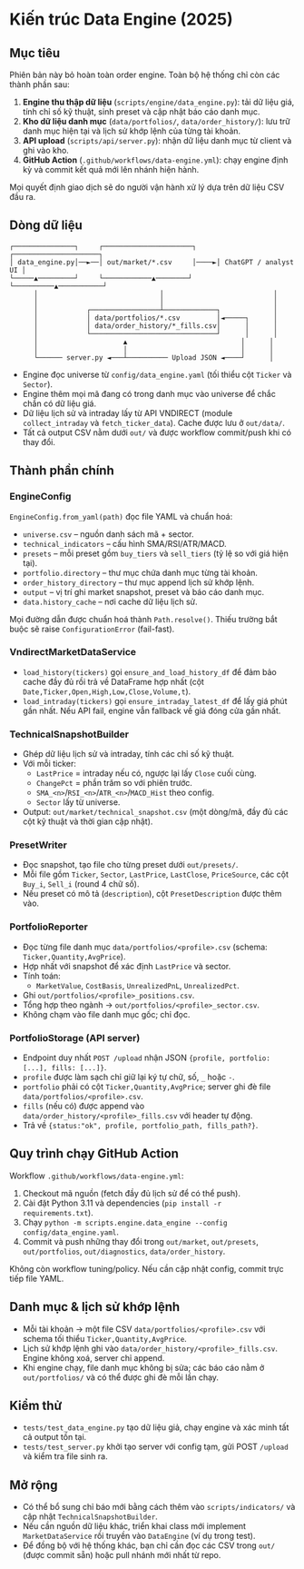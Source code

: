 # Kiến trúc Data Engine (2025)

## Mục tiêu

Phiên bản này bỏ hoàn toàn order engine. Toàn bộ hệ thống chỉ còn các thành phần sau:

1. **Engine thu thập dữ liệu** (`scripts/engine/data_engine.py`): tải dữ liệu giá, tính chỉ số kỹ thuật, sinh preset và cập nhật báo cáo danh mục.
2. **Kho dữ liệu danh mục** (`data/portfolios/`, `data/order_history/`): lưu trữ danh mục hiện tại và lịch sử khớp lệnh của từng tài khoản.
3. **API upload** (`scripts/api/server.py`): nhận dữ liệu danh mục từ client và ghi vào kho.
4. **GitHub Action** (`.github/workflows/data-engine.yml`): chạy engine định kỳ và commit kết quả mới lên nhánh hiện hành.

Mọi quyết định giao dịch sẽ do người vận hành xử lý dựa trên dữ liệu CSV đầu ra.

## Dòng dữ liệu

```
┌───────────────┐     ┌──────────────────────┐     ┌─────────────────────┐
│ data_engine.py│──►──│ out/market/*.csv     │────►│ ChatGPT / analyst UI │
└─────▲─────────┘     └────────────▲────────┘     └──────────▲───────────┘
      │                              │                           │
      │                              │                           │
      │            ┌─────────────────┴─────────────┐             │
      │            │ data/portfolios/*.csv         │◄─────┐      │
      │            │ data/order_history/*_fills.csv│      │      │
      │            └───────────────────────────────┘      │      │
      │                     ▲                            │      │
      │                     │                            │      │
      └────── server.py ◄───┴────────── Upload JSON ◄────┘      │
```

- Engine đọc universe từ `config/data_engine.yaml` (tối thiểu cột `Ticker` và `Sector`).
- Engine thêm mọi mã đang có trong danh mục vào universe để chắc chắn có dữ liệu giá.
- Dữ liệu lịch sử và intraday lấy từ API VNDIRECT (module `collect_intraday` và `fetch_ticker_data`). Cache được lưu ở `out/data/`.
- Tất cả output CSV nằm dưới `out/` và được workflow commit/push khi có thay đổi.

## Thành phần chính

### EngineConfig

`EngineConfig.from_yaml(path)` đọc file YAML và chuẩn hoá:

- `universe.csv` – nguồn danh sách mã + sector.
- `technical_indicators` – cấu hình SMA/RSI/ATR/MACD.
- `presets` – mỗi preset gồm `buy_tiers` và `sell_tiers` (tỷ lệ so với giá hiện tại).
- `portfolio.directory` – thư mục chứa danh mục từng tài khoản.
- `order_history_directory` – thư mục append lịch sử khớp lệnh.
- `output` – vị trí ghi market snapshot, preset và báo cáo danh mục.
- `data.history_cache` – nơi cache dữ liệu lịch sử.

Mọi đường dẫn được chuẩn hoá thành `Path.resolve()`. Thiếu trường bắt buộc sẽ raise `ConfigurationError` (fail-fast).

### VndirectMarketDataService

- `load_history(tickers)` gọi `ensure_and_load_history_df` để đảm bảo cache đầy đủ rồi trả về DataFrame hợp nhất (cột `Date,Ticker,Open,High,Low,Close,Volume,t`).
- `load_intraday(tickers)` gọi `ensure_intraday_latest_df` để lấy giá phút gần nhất. Nếu API fail, engine vẫn fallback về giá đóng cửa gần nhất.

### TechnicalSnapshotBuilder

- Ghép dữ liệu lịch sử và intraday, tính các chỉ số kỹ thuật.
- Với mỗi ticker:
  - `LastPrice` = intraday nếu có, ngược lại lấy `Close` cuối cùng.
  - `ChangePct` = phần trăm so với phiên trước.
  - `SMA_<n>`/`RSI_<n>`/`ATR_<n>`/`MACD_Hist` theo config.
  - `Sector` lấy từ universe.
- Output: `out/market/technical_snapshot.csv` (một dòng/mã, đầy đủ các cột kỹ thuật và thời gian cập nhật).

### PresetWriter

- Đọc snapshot, tạo file cho từng preset dưới `out/presets/`.
- Mỗi file gồm `Ticker`, `Sector`, `LastPrice`, `LastClose`, `PriceSource`, các cột `Buy_i`, `Sell_i` (round 4 chữ số).
- Nếu preset có mô tả (`description`), cột `PresetDescription` được thêm vào.

### PortfolioReporter

- Đọc từng file danh mục `data/portfolios/<profile>.csv` (schema: `Ticker,Quantity,AvgPrice`).
- Hợp nhất với snapshot để xác định `LastPrice` và sector.
- Tính toán:
  - `MarketValue`, `CostBasis`, `UnrealizedPnL`, `UnrealizedPct`.
- Ghi `out/portfolios/<profile>_positions.csv`.
- Tổng hợp theo ngành -> `out/portfolios/<profile>_sector.csv`.
- Không chạm vào file danh mục gốc; chỉ đọc.

### PortfolioStorage (API server)

- Endpoint duy nhất `POST /upload` nhận JSON `{profile, portfolio: [...], fills: [...]}`.
- `profile` được làm sạch chỉ giữ lại ký tự chữ, số, `_` hoặc `-`.
- `portfolio` phải có cột `Ticker,Quantity,AvgPrice`; server ghi đè file `data/portfolios/<profile>.csv`.
- `fills` (nếu có) được append vào `data/order_history/<profile>_fills.csv` với header tự động.
- Trả về `{status:"ok", profile, portfolio_path, fills_path?}`.

## Quy trình chạy GitHub Action

Workflow `.github/workflows/data-engine.yml`:

1. Checkout mã nguồn (fetch đầy đủ lịch sử để có thể push).
2. Cài đặt Python 3.11 và dependencies (`pip install -r requirements.txt`).
3. Chạy `python -m scripts.engine.data_engine --config config/data_engine.yaml`.
4. Commit và push những thay đổi trong `out/market`, `out/presets`, `out/portfolios`, `out/diagnostics`, `data/order_history`.

Không còn workflow tuning/policy. Nếu cần cập nhật config, commit trực tiếp file YAML.

## Danh mục & lịch sử khớp lệnh

- Mỗi tài khoản → một file CSV `data/portfolios/<profile>.csv` với schema tối thiểu `Ticker,Quantity,AvgPrice`.
- Lịch sử khớp lệnh ghi vào `data/order_history/<profile>_fills.csv`. Engine không xoá, server chỉ append.
- Khi engine chạy, file danh mục không bị sửa; các báo cáo nằm ở `out/portfolios/` và có thể được ghi đè mỗi lần chạy.

## Kiểm thử

- `tests/test_data_engine.py` tạo dữ liệu giả, chạy engine và xác minh tất cả output tồn tại.
- `tests/test_server.py` khởi tạo server với config tạm, gửi POST `/upload` và kiểm tra file sinh ra.

## Mở rộng

- Có thể bổ sung chỉ báo mới bằng cách thêm vào `scripts/indicators/` và cập nhật `TechnicalSnapshotBuilder`.
- Nếu cần nguồn dữ liệu khác, triển khai class mới implement `MarketDataService` rồi truyền vào `DataEngine` (ví dụ trong test).
- Để đồng bộ với hệ thống khác, bạn chỉ cần đọc các CSV trong `out/` (được commit sẵn) hoặc pull nhánh mới nhất từ repo.

